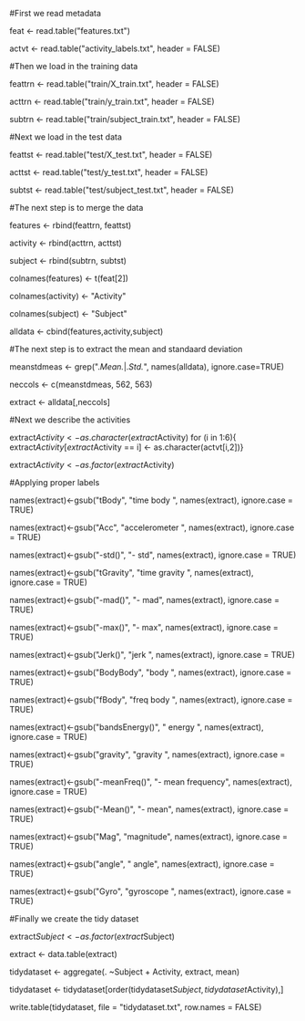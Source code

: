 
#First we read metadata

feat <- read.table("features.txt")

actvt <- read.table("activity_labels.txt", header = FALSE)

#Then we load in the training data

feattrn <- read.table("train/X_train.txt", header = FALSE)

acttrn <- read.table("train/y_train.txt", header = FALSE)

subtrn <- read.table("train/subject_train.txt", header = FALSE)

#Next we load in the test data

feattst <- read.table("test/X_test.txt", header = FALSE)

acttst <- read.table("test/y_test.txt", header = FALSE)

subtst <- read.table("test/subject_test.txt", header = FALSE)

#The next step is to merge the data

features <- rbind(feattrn, feattst)

activity <- rbind(acttrn, acttst)

subject <- rbind(subtrn, subtst)

colnames(features) <- t(feat[2])

colnames(activity) <- "Activity"

colnames(subject) <- "Subject"

alldata <- cbind(features,activity,subject)

#The next step is to extract the mean and standaard deviation

meanstdmeas <- grep(".*Mean.*|.*Std.*", names(alldata), ignore.case=TRUE)

neccols <- c(meanstdmeas, 562, 563)

extract <- alldata[,neccols]

#Next we describe the activities

extract$Activity <- as.character(extract$Activity) 
for (i in 1:6){ extract$Activity[extract$Activity == i] <- as.character(actvt[i,2])}

extract$Activity <- as.factor(extract$Activity)

#Applying proper labels

names(extract)<-gsub("tBody", "time body ", names(extract), ignore.case = TRUE)

names(extract)<-gsub("Acc", "accelerometer ", names(extract), ignore.case = TRUE)

names(extract)<-gsub("-std()", "- std", names(extract), ignore.case = TRUE)

names(extract)<-gsub("tGravity", "time gravity ", names(extract), ignore.case = TRUE)

names(extract)<-gsub("-mad()", "- mad", names(extract), ignore.case = TRUE)

names(extract)<-gsub("-max()", "- max", names(extract), ignore.case = TRUE)

names(extract)<-gsub("Jerk()", "jerk ", names(extract), ignore.case = TRUE)

names(extract)<-gsub("BodyBody", "body ", names(extract), ignore.case = TRUE)

names(extract)<-gsub("fBody", "freq body ", names(extract), ignore.case = TRUE)

names(extract)<-gsub("bandsEnergy()", " energy ", names(extract), ignore.case = TRUE)

names(extract)<-gsub("gravity", "gravity ", names(extract), ignore.case = TRUE)

names(extract)<-gsub("-meanFreq()", "- mean frequency", names(extract), ignore.case = TRUE)

names(extract)<-gsub("-Mean()", "- mean", names(extract), ignore.case = TRUE)

names(extract)<-gsub("Mag", "magnitude", names(extract), ignore.case = TRUE)

names(extract)<-gsub("angle", " angle", names(extract), ignore.case = TRUE)

names(extract)<-gsub("Gyro", "gyroscope ", names(extract), ignore.case = TRUE)

#Finally we create the tidy dataset

extract$Subject <- as.factor(extract$Subject)

extract <- data.table(extract)

tidydataset <- aggregate(. ~Subject + Activity, extract, mean)

tidydataset <- tidydataset[order(tidydataset$Subject,tidydataset$Activity),]

write.table(tidydataset, file = "tidydataset.txt", row.names = FALSE)
